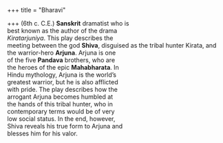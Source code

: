 +++
title = "Bharavi"

+++
(6th c. C.E.) **Sanskrit** dramatist who is  
best known as the author of the drama  
*Kiratarjuniya*. This play describes the  
meeting between the god **Shiva**, disguised as the tribal hunter Kirata, and  
the warrior-hero **Arjuna**. Arjuna is one  
of the five **Pandava** brothers, who are  
the heroes of the epic **Mahabharata**. In  
Hindu mythology, Arjuna is the world’s  
greatest warrior, but he is also afflicted  
with pride. The play describes how the  
arrogant Arjuna becomes humbled at  
the hands of this tribal hunter, who in  
contemporary terms would be of very  
low social status. In the end, however,  
Shiva reveals his true form to Arjuna and  
blesses him for his valor.